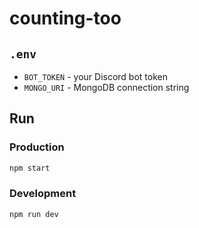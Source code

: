 # counting-too

## `.env`

-   `BOT_TOKEN` - your Discord bot token
-   `MONGO_URI` - MongoDB connection string

## Run

### Production

```bash
npm start
```

### Development

```bash
npm run dev
```
